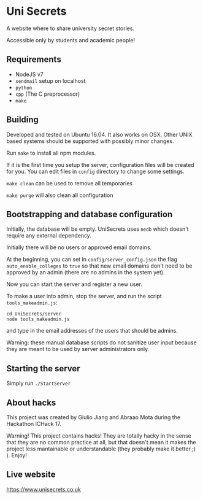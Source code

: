 # Uni Secrets

A website where to share university secret stories.

Accessible only by students and academic people!

## Requirements

* NodeJS v7
* `sendmail` setup on localhost
* `python`
* `cpp` (The C preprocessor)
* `make`

## Building

Developed and tested on Ubuntu 16.04. It also works on OSX.
Other UNIX based systems should be supported with possibly minor changes.

Run `make` to install all npm modules.

If it is the first time you setup the server, configuration files will be created for you. You can edit files in `config` directory to change some settings.

`make clean` can be used to remove all temporaries

`make purge` will also clean all configuration

## Bootstrapping and database configuration

Initially, the database will be empty. UniSecrets uses `nedb` which doesn't require any external dependency.

Initially there will be no users or approved email domains.

At the beginning, you can set in `config/server_config.json` the flag `auto_enable_colleges` to `true` so that new email domains don't need to be approved by an admin (there are no admins in the system yet).

Now you can start the server and register a new user.

To make a user into admin, stop the server, and run the script `tools_makeadmin.js`:
```
cd UniSecrets/server
node tools_makeadmin.js
```
and type in the email addresses of the users that should be admins.

Warning: these manual database scripts do not sanitize user input because they are meant to be used by server administrators only.

## Starting the server

Simply run `./StartServer`

## About hacks

This project was created by Giulio Jiang and Abraao Mota during the Hackathon ICHack 17.

Warning! This project contains hacks! They are totally hacky in the sense that they are no common practice at all, but that doesn't mean it makes the project less mantainable or understandable (they probably make it better ;) ). Enjoy!

## Live website

https://www.unisecrets.co.uk
